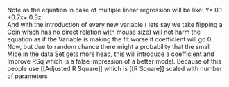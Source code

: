 Note as the equation in case of multiple linear regression will  be like:
Y= 0.1 +0.7x+ 0.3z  
And with the introduction of every new variable ( lets say we take flipping a Coin which has no direct relation with mouse size) will not harm the equation as if the Variable is making the fit worse it coefficient will go 0 .
Now, but due to random chance there might a probability that the small Mice in the data Set gets more head, this will introduce a coefficient and Improve RSq which is a false impression of a better model.
Because of this people use  [[Adjusted R Square]] which is [[R Square]] scaled with number of parameters  